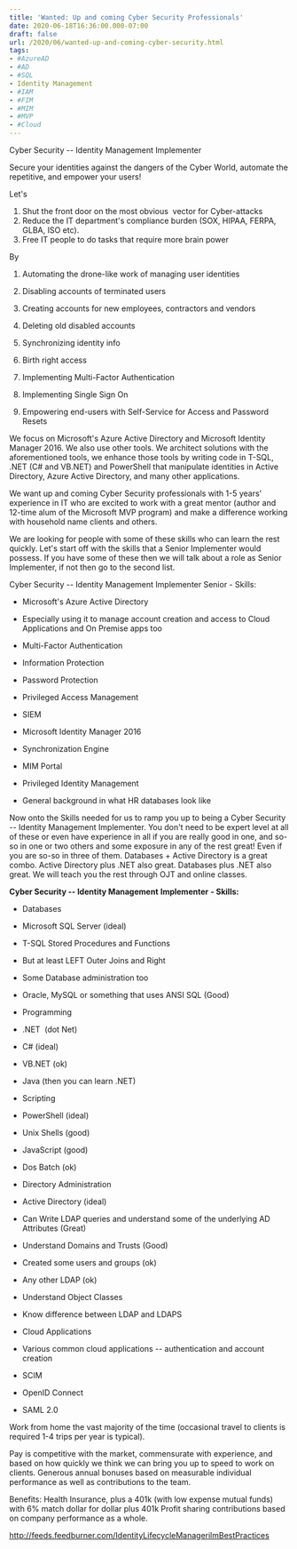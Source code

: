 ```yaml
---
title: 'Wanted: Up and coming Cyber Security Professionals'
date: 2020-06-18T16:36:00.000-07:00
draft: false
url: /2020/06/wanted-up-and-coming-cyber-security.html
tags: 
- #AzureAD
- #AD
- #SQL
- Identity Management
- #IAM
- #FIM
- #MIM
- #MVP
- #Cloud
---
```


Cyber Security -- Identity Management Implementer

Secure your identities against the dangers of the Cyber World, automate the repetitive, and empower your users!

Let's

1.  Shut the front door on the most obvious  vector for Cyber-attacks
2.  Reduce the IT department's compliance burden (SOX, HIPAA, FERPA, GLBA, ISO etc).
3.  Free IT people to do tasks that require more brain power

By

1.  Automating the drone-like work of managing user identities

1.  Disabling accounts of terminated users
2.  Creating accounts for new employees, contractors and vendors
3.  Deleting old disabled accounts
4.  Synchronizing identity info
5.  Birth right access

3.  Implementing Multi-Factor Authentication
4.  Implementing Single Sign On
5.  Empowering end-users with Self-Service for Access and Password Resets

We focus on Microsoft's Azure Active Directory and Microsoft Identity Manager 2016. We also use other tools. We architect solutions with the aforementioned tools, we enhance those tools by writing code in T-SQL, .NET (C# and VB.NET) and PowerShell that manipulate identities in Active Directory, Azure Active Directory, and many other applications.

We want up and coming Cyber Security professionals with 1-5 years' experience in IT who are excited to work with a great mentor (author and 12-time alum of the Microsoft MVP program) and make a difference working with household name clients and others.

We are looking for people with some of these skills who can learn the rest quickly. Let's start off with the skills that a Senior Implementer would possess. If you have some of these then we will talk about a role as Senior Implementer, if not then go to the second list.

Cyber Security -- Identity Management Implementer Senior - Skills:

*   Microsoft's Azure Active Directory

*   Especially using it to manage account creation and access to Cloud Applications and On Premise apps too
*   Multi-Factor Authentication
*   Information Protection
*   Password Protection
*   Privileged Access Management
*   SIEM

*   Microsoft Identity Manager 2016

*   Synchronization Engine
*   MIM Portal
*   Privileged Identity Management

*   General background in what HR databases look like

Now onto the Skills needed for us to ramp you up to being a Cyber Security -- Identity Management Implementer. You don't need to be expert level at all of these or even have experience in all if you are really good in one, and so-so in one or two others and some exposure in any of the rest great! Even if you are so-so in three of them. Databases + Active Directory is a great combo. Active Directory plus .NET also great. Databases plus .NET also great. We will teach you the rest through OJT and online classes.

**Cyber Security -- Identity Management** **Implementer** **- Skills:**

*   Databases

*   Microsoft SQL Server (ideal)

*   T-SQL Stored Procedures and Functions
*   But at least LEFT Outer Joins and Right
*   Some Database administration too

*   Oracle, MySQL or something that uses ANSI SQL (Good)

*   Programming

*   .NET  (dot Net)

*   C# (ideal)
*   VB.NET (ok)

*   Java (then you can learn .NET)

*   Scripting

*   PowerShell (ideal)
*   Unix Shells (good)
*   JavaScript (good)
*   Dos Batch (ok)

*   Directory Administration

*   Active Directory (ideal)

*   Can Write LDAP queries and understand some of the underlying AD Attributes (Great)
*   Understand Domains and Trusts (Good)
*   Created some users and groups (ok)

*   Any other LDAP (ok)

*   Understand Object Classes
*   Know difference between LDAP and LDAPS

*   Cloud Applications

*   Various common cloud applications -- authentication and account creation
*   SCIM
*   OpenID Connect
*   SAML 2.0

Work from home the vast majority of the time (occasional travel to clients is required 1-4 trips per year is typical).

Pay is competitive with the market, commensurate with experience, and based on how quickly we think we can bring you up to speed to work on clients. Generous annual bonuses based on measurable individual performance as well as contributions to the team.

Benefits: Health Insurance, plus a 401k (with low expense mutual funds) with 6% match dollar for dollar plus 401k Profit sharing contributions based on company performance as a whole.

  

http://feeds.feedburner.com/IdentityLifecycleManagerilmBestPractices